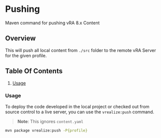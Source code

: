 # Pushing

Maven command for pushing vRA 8.x Content

## Overview

This will push all local content from `./src` folder to the remote vRA Server for the given profile.

## Table Of Contents

1. [Usage](#usage)

### Usage

To deploy the code developed in the local project or checked out from source control to a live server, you can use the `vrealize:push` command.

> **Note**: This ignores `content.yaml`

```bash
mvn package vrealize:push -P{profile}
```
